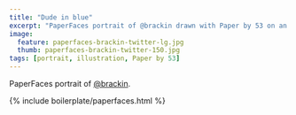 ```yaml
---
title: "Dude in blue"
excerpt: "PaperFaces portrait of @brackin drawn with Paper by 53 on an iPad."
image: 
  feature: paperfaces-brackin-twitter-lg.jpg
  thumb: paperfaces-brackin-twitter-150.jpg
tags: [portrait, illustration, Paper by 53]
---
```


PaperFaces portrait of [@brackin](http://twitter.com/brackin).

{% include boilerplate/paperfaces.html %}